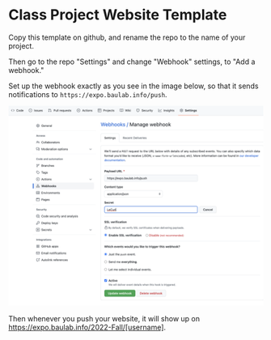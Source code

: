 # Class Project Website Template

Copy this template on github, and rename the repo to the name of your project.

Then go to the repo "Settings" and change "Webhook" settings, to "Add a webhook."

Set up the webhook exactly as you see in the image below, so that it sends notifications to `https://expo.baulab.info/push`.

<img src="webhook.png" style="max-width:100%">

Then whenever you push your website, it will show up on
https://expo.baulab.info/2022-Fall/[username].
